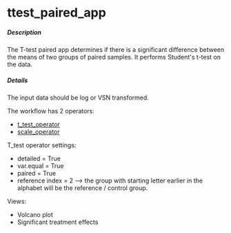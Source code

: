 # ttest_paired_app

##### Description

The T-test paired app determines if there is a significant difference between the means of two groups of paired samples. It performs Student's t-test on the data.

##### Details
The input data should be log or VSN transformed.

The workflow has 2 operators:

* [t_test_operator](https://github.com/tercen/t_test_operator)
* [scale_operator](https://github.com/tercen/scale_operator)

T_test operator settings:
* detailed = True
* var.equal = True
* paired = True
* reference index = 2 --> the group with starting letter earlier in the alphabet will be the reference / control group.

Views:

* Volcano plot
* Significant treatment effects

